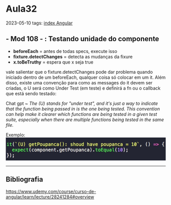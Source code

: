 # Aula32
2023-05-10
tags: [index Angular](../index%20Angular.md)

## - Mod 108 - : Testando unidade do componente

* **beforeEach** = antes de todas specs, execute isso
* **fixture.detectChanges** = detecta as mudanças da fixure
* **x.toBeTruthy** = espera que x seja true

vale salientar que o fixture.detectChanges pode dar problema quando iniciado dentro de um beforeEach, qualquer coisa só colocar em um it. Além disso, existe uma convenção para como as messages do it devem ser criadas, o U será como Under Test (em teste) e definirá a fn ou o callback que está sendo testado:

Chat gpt ~  *The (U) stands for "under test", and it's just a way to indicate that the function being passed in is the one being tested. This convention can help make it clearer which functions are being tested in a given test suite, especially when there are multiple functions being tested in the same file.*

Exemplo: 
![](../img/Pasted%20image%2020230516135350.png)

-----------------------------------------------
## Bibliografia

https://www.udemy.com/course/curso-de-angular/learn/lecture/28241284#overview
